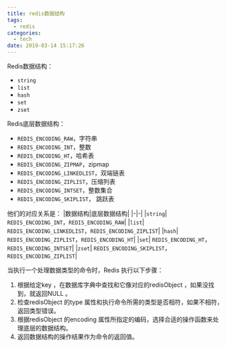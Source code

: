 ```yaml
---
title: redis数据结构
tags:
  - redis
categories:
  - tech
date: 2019-03-14 15:17:26
---
```


Redis数据结构：
* `string`
* `list`
* `hash`
* `set`
* `zset`

Redis底层数据结构：
* `REDIS_ENCODING_RAW`，字符串
* `REDIS_ENCODING_INT`，整数
* `REDIS_ENCODING_HT`，哈希表
* `REDIS_ENCODING_ZIPMAP`，zipmap
* `REDIS_ENCODING_LINKEDLIST`，双端链表
* `REDIS_ENCODING_ZIPLIST`，压缩列表
* `REDIS_ENCODING_INTSET`，整数集合
* `REDIS_ENCODING_SKIPLIST`， 跳跃表

他们的对应关系是：
|数据结构|底层数据结构|
|-|-|
|`string`| `REDIS_ENCODING_INT`，`REDIS_ENCODING_RAW`|
|`list`| `REDIS_ENCODING_LINKEDLIST`，`REDIS_ENCODING_ZIPLIST`|
|`hash`| `REDIS_ENCODING_ZIPLIST`，`REDIS_ENCODING_HT`|
|`set`| `REDIS_ENCODING_HT`，`REDIS_ENCODING_INTSET`|
|`zset`| `REDIS_ENCODING_SKIPLIST`，`REDIS_ENCODING_ZIPLIST`|

当执行一个处理数据类型的命令时，Redis 执行以下步骤：
1. 根据给定key ，在数据库字典中查找和它像对应的redisObject ，如果没找到，就返回NULL 。
2. 检查redisObject 的type 属性和执行命令所需的类型是否相符，如果不相符，返回类型错误。
3. 根据redisObject 的encoding 属性所指定的编码，选择合适的操作函数来处理底层的数据结构。
4. 返回数据结构的操作结果作为命令的返回值。


